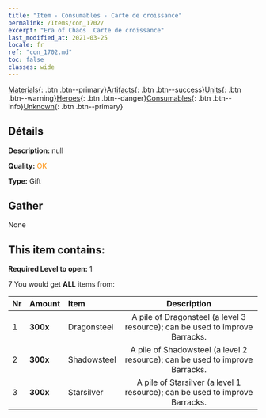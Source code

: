 ```yaml
---
title: "Item - Consumables - Carte de croissance"
permalink: /Items/con_1702/
excerpt: "Era of Chaos  Carte de croissance"
last_modified_at: 2021-03-25
locale: fr
ref: "con_1702.md"
toc: false
classes: wide
---
```

 [Materials](/fr/Items/){: .btn .btn--primary}[Artifacts](/fr/Items/Artifacts/){: .btn .btn--success}[Units](/fr/Items/Units/){: .btn .btn--warning}[Heroes](/fr/Items/Heroes/){: .btn .btn--danger}[Consumables](/fr/Items/Consumables/){: .btn .btn--info}[Unknown](/fr/Items/Unknown/){: .btn .btn--primary}

## Détails
 **Description:** null

 **Quality:** <span style="color: #FF8C00">OK</span>

 **Type:** Gift

## Gather

  None

## This item contains:

 **Required Level to open:** 1

 7 You would get **ALL** items  from:

  | Nr | Amount |     Item    | Description |
  |:---|:-------|:------------|:-----------:|
  | 1 |  **300x** | Dragonsteel | A pile of Dragonsteel (a level 3 resource); can be used to improve Barracks.  | 
  | 2 |  **300x** | Shadowsteel | A pile of Shadowsteel (a level 2 resource); can be used to improve Barracks.  | 
  | 3 |  **300x** | Starsilver | A pile of Starsilver (a level 1 resource); can be used to improve Barracks.  | 
